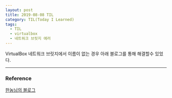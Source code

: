 ```yaml
---
layout: post
title: 2019-08-08 TIL
category: TIL(Today I Learned)
tags:
  - TIL
  - virtualbox
  - 네트워크 브릿지 에러
---
```




VirtualBox 네트워크 브릿지에서 이름이 없는 경우 아래 블로그를 통해 해결할수 있었다.

---

### Reference

[한놈님의 블로그](https://hannom.tistory.com/112)